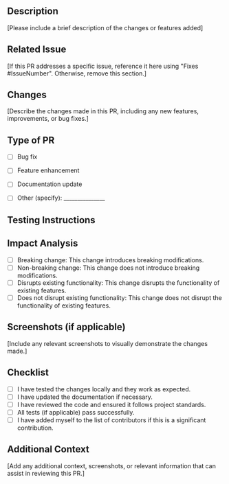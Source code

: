 ## Description
[Please include a brief description of the changes or features added]

## Related Issue
[If this PR addresses a specific issue, reference it here using "Fixes #IssueNumber". Otherwise, remove this section.]

## Changes
[Describe the changes made in this PR, including any new features, improvements, or bug fixes.]

## Type of PR

- [ ] Bug fix
- [ ] Feature enhancement
- [ ] Documentation update
- [ ] Other (specify): _______________


## Testing Instructions
<!-- Provide step-by-step instructions on how to test the changes made in this PR. -->

## Impact Analysis
<!-- write "Y" for yes and "N" for no in the box. -->

- [ ] Breaking change: This change introduces breaking modifications.
- [ ] Non-breaking change: This change does not introduce breaking modifications.
- [ ] Disrupts existing functionality: This change disrupts the functionality of existing features.
- [ ] Does not disrupt existing functionality: This change does not disrupt the functionality of existing features.

## Screenshots (if applicable)
[Include any relevant screenshots to visually demonstrate the changes made.]

## Checklist
- [ ] I have tested the changes locally and they work as expected.
- [ ] I have updated the documentation if necessary.
- [ ] I have reviewed the code and ensured it follows project standards.
- [ ] All tests (if applicable) pass successfully.
- [ ] I have added myself to the list of contributors if this is a significant contribution.

## Additional Context
[Add any additional context, screenshots, or relevant information that can assist in reviewing this PR.]

